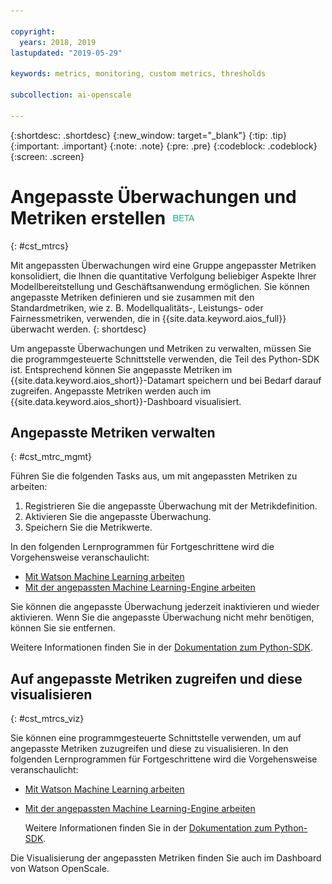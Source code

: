 ```yaml
---

copyright:
  years: 2018, 2019
lastupdated: "2019-05-29"

keywords: metrics, monitoring, custom metrics, thresholds

subcollection: ai-openscale

---
```


{:shortdesc: .shortdesc}
{:new_window: target="_blank"}
{:tip: .tip}
{:important: .important}
{:note: .note}
{:pre: .pre}
{:codeblock: .codeblock}
{:screen: .screen}

# Angepasste Überwachungen und Metriken erstellen ![Beta-Tag](images/beta.png)
{: #cst_mtrcs}

Mit angepassten Überwachungen wird eine Gruppe angepasster Metriken konsolidiert, die Ihnen die quantitative Verfolgung beliebiger Aspekte Ihrer Modellbereitstellung und Geschäftsanwendung ermöglichen. Sie können angepasste Metriken definieren und sie zusammen mit den Standardmetriken, wie z. B. Modellqualitäts-, Leistungs- oder Fairnessmetriken, verwenden, die in {{site.data.keyword.aios_full}}überwacht werden.
{: shortdesc}

Um angepasste Überwachungen und Metriken zu verwalten, müssen Sie die programmgesteuerte Schnittstelle verwenden, die Teil des Python-SDK ist. Entsprechend können Sie angepasste Metriken im {{site.data.keyword.aios_short}}-Datamart speichern und bei Bedarf darauf zugreifen. Angepasste Metriken werden auch im {{site.data.keyword.aios_short}}-Dashboard visualisiert. 

## Angepasste Metriken verwalten
{: #cst_mtrc_mgmt}

Führen Sie die folgenden Tasks aus, um mit angepassten Metriken zu arbeiten:

1. Registrieren Sie die angepasste Überwachung mit der Metrikdefinition. 
2. Aktivieren Sie die angepasste Überwachung. 
3. Speichern Sie die Metrikwerte. 

In den folgenden Lernprogrammen für Fortgeschrittene wird die Vorgehensweise veranschaulicht: 

- [Mit Watson Machine Learning arbeiten](https://github.com/pmservice/ai-openscale-tutorials/blob/master/notebooks/Watson%20OpenScale%20and%20Watson%20ML%20Engine.ipynb)
- [Mit der angepassten Machine Learning-Engine arbeiten](https://github.com/pmservice/ai-openscale-tutorials/blob/master/notebooks/AI%20OpenScale%20and%20Custom%20ML%20Engine.ipynb)

Sie können die angepasste Überwachung jederzeit inaktivieren und wieder aktivieren. Wenn Sie die angepasste Überwachung nicht mehr benötigen, können Sie sie entfernen. 

Weitere Informationen finden Sie in der [Dokumentation zum Python-SDK](http://ai-openscale-python-client.mybluemix.net/). 

## Auf angepasste Metriken zugreifen und diese visualisieren
{: #cst_mtrcs_viz}

Sie können eine programmgesteuerte Schnittstelle verwenden, um auf angepasste Metriken zuzugreifen und diese zu visualisieren. In den folgenden Lernprogrammen für Fortgeschrittene wird die Vorgehensweise veranschaulicht: 

- [Mit Watson Machine Learning arbeiten](https://github.com/pmservice/ai-openscale-tutorials/blob/master/notebooks/Watson%20OpenScale%20and%20Watson%20ML%20Engine.ipynb)
- [Mit der angepassten Machine Learning-Engine arbeiten](https://github.com/pmservice/ai-openscale-tutorials/blob/master/notebooks/AI%20OpenScale%20and%20Custom%20ML%20Engine.ipynb)

   Weitere Informationen finden Sie in der [Dokumentation zum Python-SDK](http://ai-openscale-python-client.mybluemix.net/). 

Die Visualisierung der angepassten Metriken finden Sie auch im Dashboard von Watson OpenScale. 

<!---
![screen shot with metrics from Advanced Tutorial](images/adv_tutorial_metrics.png)
--->
